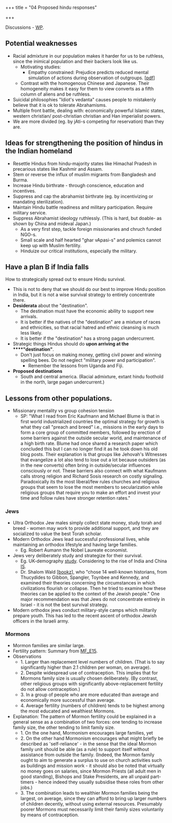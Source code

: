 +++
title = "04 Proposed hindu responses"

+++

Discussions - [WP](https://agnimaan.wordpress.com/2015/08/26/proposed-hindu-responses-to-demographic-projections/?fb_action_ids=10153199594647989&fb_action_types=news.publishes).

## **Potential weaknesses**
- Racial admixture in our population makes it harder for us to be ruthless, since the inimical population and their backers look like us.
    - Motivating studies: 
        - Empathy constrained: Prejudice predicts reduced mental simulation of actions during observation of outgroups. \[[pdf](http://www.researchgate.net/publictopics.PublicPostFileLoader.html?id=512385f4e24a465848000000&key=9fcfd512385f426ae9)\]
    - Contrast with the homogenous Chinese and Japanese. Their homogeneity makes it easy for them to view converts as a fifth column of aliens and be ruthless.
- Suicidal philosophies "Idiot's vedanta" causes people to mistakenly believe that it is ok to tolerate Abrahamisms.
- Multiple front battle, dealing with: economically powerful Islamic states, western christian/ post-christian christian and Han imperialist powers.
- We are more divided (eg. by jAti-s competing for reservation) than they are.

## Ideas for **strengthening the position of hindus in the Indian** homeland
- Resettle Hindus from hindu-majority states like Himachal Pradesh in precarious states like Kashmir and Assam. 
- Stem or reverse the influx of muslim migrants from Bangladesh and Burma.
- Increase Hindu birthrate - through conscience, education and incentives.
- Suppress and cap the abrahamist birthrate (eg. by incentivizing or mandating sterilization).
- Maintain Hindu battle readiness and military participation. Require military service.
- Suppress Abrahamist ideology ruthlessly. (This is hard, but doable- as shown by China and mideval Japan.)
    - As a very first step, tackle foreign missionaries and chruch funded NGO-s.
    - Small scale and half hearted "ghar vApasi-s" and polemics cannot keep up with Muslim fertility.
    - Hinduize our critical institutions, especially the military.

## **Have a plan B if India falls**
How to strategically spread out to ensure Hindu survival.
- This is not to deny that we should do our best to improve Hindu position in India, but it is not a wise survival strategy to entirely concentrate there.
- **Desiderata** about the "destination".
    - The destination must have the economic ability to support new arrivals.
    - It is better if the natives of the "destination" are a mixture of races and ethnicities, so that racial hatred and ethnic cleansing is much less likely.
    - It is better if the "destination" has a strong pagan undercurrent.
- Strategic things Hindus should do **upon arriving at the ****"destination"**.
    - Don't just focus on making money, getting civil power and winning spelling bees. Do not neglect "military power and participation".
        - Remember the lessons from Uganda and Fiji.
- **Proposed destinations**
    - South and central america. (Racial admixture, extant hindu foothold in the north, large pagan undercurrent.)

## **Lessons from other populations**.
- Missionary mentality vs group cohesion tension
    - SP: "What I read from Eric Kaufmann and Michael Blume is that in first world industrialized countries the optimal strategy for growth is what they call "preach and breed" i.e., missions in the early days to form a core group of committed members, followed by erection of some barriers against the outside secular world, and maintenance of a high birth rate. Blume had once shared a research paper which concluded this but I can no longer find it as he took down his old blog posts. Their explanation is that groups like Jehovah's Witnesses that evangelize a lot also tend to lose out a lot because outsiders (as in the new converts) often bring in outside/secular influences consciously or not. These barriers also connect with what Kaufmann calls strong religion and Richard Sosis research on costly signaling. Paradoxically its the most liberal/few rules churches and religious groups that seem to lose the most members to secularization while religious groups that require you to make an effort and invest your time and follow rules have stronger retention rates."

### Jews
- Ultra Orthodox Jew males simply collect state money, study torah and breed - women may work to provide additional support, and they are socialized to value the best Torah scholar.
- Modern Orthodox Jews lead successful professional lives, while maintaining an orthodox lifestyle and having large families.
    - Eg. Robert Aumann the Nobel Laureate economist.
- Jews very deliberately study and strategize for their survival.
    - Eg. UK-demography [study](http://www.jpr.org.uk/publications/tag.demography). Considering to the rise of India and China [IS](http://isteve.blogspot.ca/2010/07/china-v-india-which-will-be-good-for.html).
    - Dr. Shalom Wald \[[bookz](http://bookzz.org/book/2493368/cfbd55)\], who "chose 14 well-known historians, from Thucydides to Gibbon, Spangler, Toynbee and Kennedy, and examined their theories concerning the circumstances in which civilizations flourish or collapse. Then he tried to examine how these theories can be applied to the context of the Jewish people." One major recommendation was that Jews do not concentrate entirely in Israel - it is not the best survival strategy.
- Modern orthodox jews conduct military-style camps which militarily prepare youth. This has led to the recent ascent of orthodox Jewish officers in the Israeli army.

### Mormons
- Mormon families are similar large.
- Fertility pattern: Summary from [MF_E15](http://mormonfertility.blogspot.com/).
- Observations
    - 1\. Larger than replacement level numbers of children.   (That is to say significantly higher than 2.1 children per woman, on average). 
    - 2\. Despite widespread use of contraception. This implies that for Mormons family size is usually chosen deliberately. (By contrast, other religious groups with significantly above-replacement fertility do not allow contraception.)
    - 3\. In a group of people who are more educated than average and economically more successful than average. 
    - 4\. Average fertility (numbers of children) tends to be highest among the most educated and wealthiest Mormons.
- Explanation: The pattern of Mormon fertility could be explained in a general sense as a combination of two forces: one tending to increase family size, the other tending to limit family size. 
    - 1\. On the one hand, Mormonism encourages large families, yet 
    - 2\. On the other hand Mormonism encourages what might briefly be described as 'self-reliance' - in the sense that the ideal Mormon family unit should be able (as a rule) to support itself without assistance from outside the family. (Indeed, the Mormon family ought to aim to generate a surplus to use on church activities such as buildings and mission work - it should also be noted that virtually no money goes on salaries, since Mormon Priests (all adult men in good standing), Bishops and Stake Presidents, are all unpaid part-timers - hence indeed they usually subsidise these roles from other jobs.)
    - 3\. The combination leads to wealthier Mormon families being the largest, on average, since they can afford to bring up larger numbers of children decently, without using external resources. Presumably poorer Mormons must necessarily limit their family sizes voluntarily by means of contraception.
